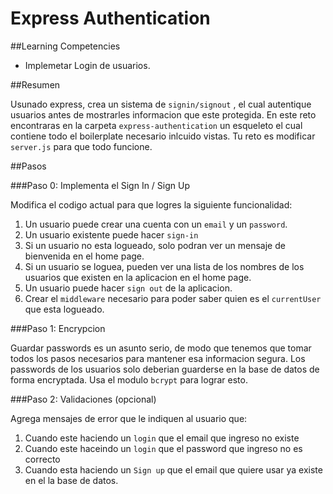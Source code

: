 # Express Authentication

##Learning Competencies

* Implemetar Login de usuarios.

##Resumen

Usunado express, crea un sistema de `signin/signout` , el cual autentique usuarios antes de mostrarles informacion que este protegida. En este reto encontraras en la carpeta `express-authentication` un esqueleto el cual contiene todo el boilerplate necesario inlcuido vistas. Tu reto es modificar `server.js` para que todo funcione.

##Pasos

###Paso 0: Implementa el Sign In / Sign Up

Modifica el codigo actual para que logres la siguiente funcionalidad:

1. Un usuario puede crear una cuenta con un `email` y un `password`.
2. Un usuario existente puede hacer `sign-in`
3. Si un usuario no esta logueado, solo podran ver un mensaje de bienvenida en el home page.
4. Si un usuario se loguea, pueden ver una lista de los nombres de los usuarios que existen en la aplicacion en el home page.
5. Un usuario puede hacer `sign out` de la aplicacion.
6. Crear el `middleware` necesario para poder saber quien es el `currentUser` que esta logueado.

###Paso 1: Encrypcion

Guardar passwords es un asunto serio, de modo que tenemos que tomar todos los pasos necesarios para mantener esa informacion segura. Los passwords de los usuarios solo deberian guarderse en la base de datos de forma encryptada. Usa el modulo `bcrypt` para lograr esto.

###Paso 2: Validaciones (opcional)

Agrega mensajes de error que le indiquen al usuario que:

1. Cuando este haciendo un `login` que el email que ingreso no existe
2. Cuando este haceindo un `login` que el password que ingreso no es correcto
3. Cuando esta haciendo un `Sign up` que el email que quiere usar ya existe en el la base de datos.

